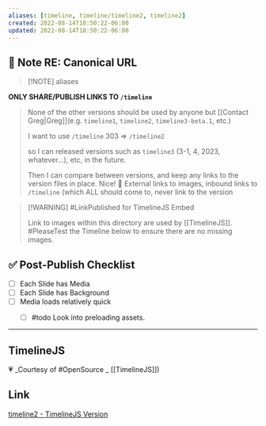```yaml
---
aliases: [timeline, timeline/timeline2, timeline2]
created: 2022-08-14T18:50:22-06:00
updated: 2022-08-14T18:50:22-06:00
---
```



## 🔗 Note RE: Canonical URL
> [!NOTE] aliases

**ONLY SHARE/PUBLISH LINKS TO `/timeline`**
> None of the other versions should be used by anyone but [[Contact Greg|Greg]](e.g. `timeline1`, `timeline2`, `timeline3-beta.1`, etc.)
>
> I want to use `/timeline` 303 => `/timeline2`
>  
> so I can released versions such as `timeline3`  (3-1, 4, 2023, whatever...), etc, in the future. 
> 
> Then I can compare between versions, and keep any links to the version files in place. Nice!
> 👏
> External links to images, inbound links to `/timeline` (which ALL should come to, never link to the version 

> [!WARNING] #LinkPublished for TimelineJS Embed 
>
> Link to images within this directory are used by [[TimelineJS]].
> #PleaseTest the Timeline below to ensure there are no missing images.

## ✅ Post-Publish Checklist

- [ ] Each Slide has Media
- [ ] Each Slide has Background
- [ ] Media loads relatively quick
	- [ ] #todo Look into preloading assets.


---

## TimelineJS

💗 _Courtesy of #OpenSource _ [[TimelineJS]])



## Link
[timeline2 - TimelineJS Version](https://cdn.knightlab.com/libs/timeline3/latest/embed/index.html?source=1Y_XfKgUDm62LcP_4N269iVEe_LJHCmd_gFCXjUMk-gQ&font=Default&lang=en&initial_zoom=2&height=650)






